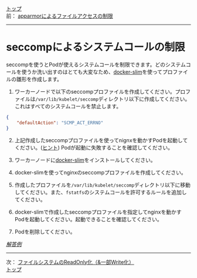 [トップ](../README.md)  
前： [apparmorによるファイルアクセスの制限](apparmor.md)  

---

# seccompによるシステムコールの制限

seccompを使うとPodが使えるシステムコールを制限できます。どのシステムコールを使うか洗い出すのはとても大変なため、[docker-slim](https://github.com/docker-slim/docker-slim)を使ってプロファイルの雛形を作成します。

1. ワーカーノードで以下のseccompプロファイルを作成してください。プロファイルは`/var/lib/kubelet/seccomp`ディレクトリ以下に作成してください。これはすべてのシステムコールを禁止します。

``` json
{
    "defaultAction": "SCMP_ACT_ERRNO"
}
```

2. 上記作成したseccompプロファイルを使ってnignxを動かすPodを起動してください。([ヒント](https://kubernetes.io/docs/tutorials/clusters/seccomp/)) Podが起動に失敗することを確認してください。

3. ワーカーノードに[docker-slim](https://github.com/docker-slim/docker-slim)をインストールしてください。

4. docker-slimを使ってnginxのseccompプロファイルを作成してください。
   
5. 作成したプロファイルを`/var/lib/kubelet/seccomp`ディレクトリ以下に移動してください。また、`fstatfs`のシステムコールを許可するルールを追加してください。

6. docker-slimで作成したseccompプロファイルを指定してnginxを動かすPodを起動してください。起動できることを確認してください。

7. Podを削除してください。

[*解答例*](../ans/seccomp.md)  

---

次： [ファイルシステムのReadOnly化（&一部Write化）](filesystem.md)  
[トップ](../README.md)  
